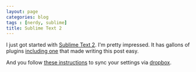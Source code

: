 ```yaml
---
layout: page
categories: blog
tags : [nerdy, sublime]
title: Sublime Text 2
---
```


I just got started with [Sublime Text 2](http://www.sublimetext.com/).  I'm pretty impressed.  It has gallons of plugins [including one](https://github.com/dnfehren/SublimeJekyll) that made writing this post easy.

And you follow [these instructions](http://juhap.iki.fi/misc/using-dropbox-to-sync-sublime-text-settings-across-windows-computers/) to sync your settings via [dropbox](https://www.dropbox.com/).
